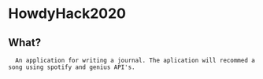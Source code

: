 # HowdyHack2020

## What?
      An application for writing a journal. The aplication will recommed a song using spotify and genius API's. 
